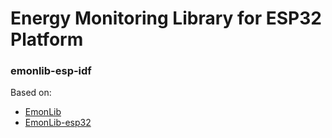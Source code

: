 # Energy Monitoring Library for ESP32 Platform
### emonlib-esp-idf
Based on:
- [EmonLib](https://github.com/openenergymonitor/EmonLib)
- [EmonLib-esp32](https://github.com/Savjee/EmonLib-esp32)
